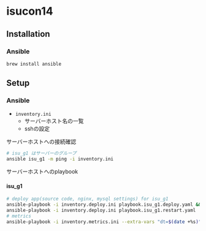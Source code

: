 # isucon14

## Installation

### Ansible

```bash
brew install ansible
```

## Setup

### Ansible

- `inventory.ini`
  - サーバーホスト名の一覧
  - sshの設定

サーバーホストへの接続確認

```bash
# isu_g1 はサーバーのグループ
ansible isu_g1 -m ping -i inventory.ini
```

サーバーホストへのplaybook

#### isu_g1

```bash
# deploy app(source code, nginx, mysql settings) for isu_g1
ansible-playbook -i inventory.deploy.ini playbook.isu_g1.deploy.yaml && \
ansible-playbook -i inventory.deploy.ini playbook.isu_g1.restart.yaml
# metrics
ansible-playbook -i inventory.metrics.ini --extra-vars "dt=$(date +%s)" playbook.isu_g1.metrics.yaml
```
